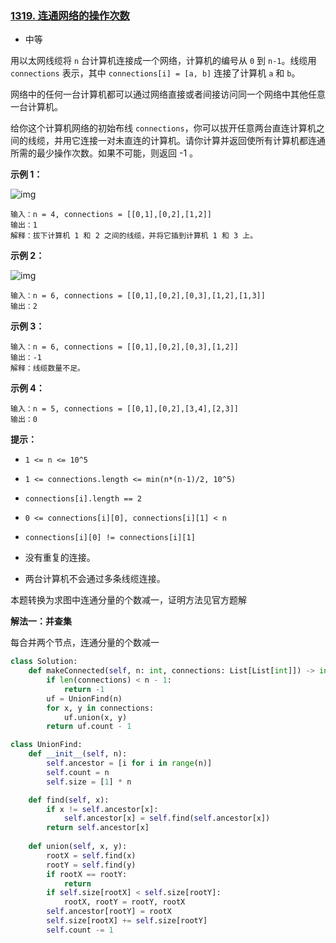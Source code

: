 ### [1319. 连通网络的操作次数](https://leetcode.cn/problems/number-of-operations-to-make-network-connected/)

- 中等

用以太网线缆将 `n` 台计算机连接成一个网络，计算机的编号从 `0` 到 `n-1`。线缆用 `connections` 表示，其中 `connections[i] = [a, b]` 连接了计算机 `a` 和 `b`。

网络中的任何一台计算机都可以通过网络直接或者间接访问同一个网络中其他任意一台计算机。

给你这个计算机网络的初始布线 `connections`，你可以拔开任意两台直连计算机之间的线缆，并用它连接一对未直连的计算机。请你计算并返回使所有计算机都连通所需的最少操作次数。如果不可能，则返回 -1 。

**示例 1：**

 ![img](https://assets.leetcode-cn.com/aliyun-lc-upload/uploads/2020/01/11/sample_1_1677.png)

```
输入：n = 4, connections = [[0,1],[0,2],[1,2]]
输出：1
解释：拔下计算机 1 和 2 之间的线缆，并将它插到计算机 1 和 3 上。
```

**示例 2：**

 ![img](https://assets.leetcode-cn.com/aliyun-lc-upload/uploads/2020/01/11/sample_2_1677.png)

```
输入：n = 6, connections = [[0,1],[0,2],[0,3],[1,2],[1,3]]
输出：2
```

**示例 3：**

```
输入：n = 6, connections = [[0,1],[0,2],[0,3],[1,2]]
输出：-1
解释：线缆数量不足。
```

**示例 4：**

```
输入：n = 5, connections = [[0,1],[0,2],[3,4],[2,3]]
输出：0
```

**提示：**

- `1 <= n <= 10^5`
- `1 <= connections.length <= min(n*(n-1)/2, 10^5)`

- `connections[i].length == 2`
- `0 <= connections[i][0], connections[i][1] < n`

- `connections[i][0] != connections[i][1]`
- 没有重复的连接。
- 两台计算机不会通过多条线缆连接。



本题转换为求图中连通分量的个数减一，证明方法见官方题解

**解法一：并查集**

每合并两个节点，连通分量的个数减一

```python
class Solution:
    def makeConnected(self, n: int, connections: List[List[int]]) -> int:
        if len(connections) < n - 1:
            return -1
        uf = UnionFind(n)
        for x, y in connections:
            uf.union(x, y)
        return uf.count - 1

class UnionFind:
    def __init__(self, n):
        self.ancestor = [i for i in range(n)]
        self.count = n
        self.size = [1] * n

    def find(self, x):
        if x != self.ancestor[x]:
            self.ancestor[x] = self.find(self.ancestor[x])
        return self.ancestor[x]
    
    def union(self, x, y):
        rootX = self.find(x)
        rootY = self.find(y)
        if rootX == rootY:
            return
        if self.size[rootX] < self.size[rootY]:
            rootX, rootY = rootY, rootX
        self.ancestor[rootY] = rootX
        self.size[rootX] += self.size[rootY]
        self.count -= 1
```

